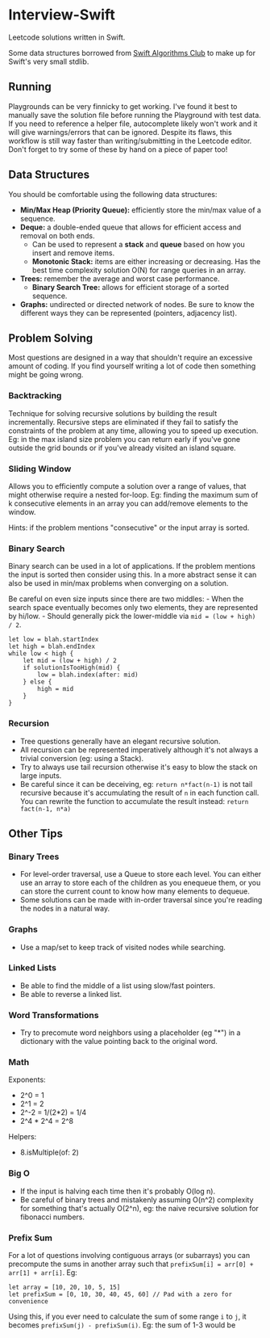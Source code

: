 # Interview-Swift
Leetcode solutions written in Swift.

Some data structures borrowed from [Swift Algorithms Club](https://github.com/raywenderlich/swift-algorithm-club) to make up for Swift's very small stdlib.

## Running
Playgrounds can be very finnicky to get working. I've found it best to manually save the solution file before running the Playground with test data. If you need to reference a helper file, autocomplete likely won't work and it will give warnings/errors that can be ignored. Despite its flaws, this workflow is still way faster than writing/submitting in the Leetcode editor. Don't forget to try some of these by hand on a piece of paper too!

## Data Structures
You should be comfortable using the following data structures:
- **Min/Max Heap (Priority Queue):** efficiently store the min/max value of a sequence. 
- **Deque:** a double-ended queue that allows for efficient access and removal on both ends.
    - Can be used to represent a **stack** and **queue** based on how you insert and remove items.
    - **Monotonic Stack:** items are either increasing or decreasing. Has the best time complexity solution O(N) for range queries in an array.
- **Trees:** remember the average and worst case performance.
    - **Binary Search Tree:** allows for efficient storage of a sorted sequence.
- **Graphs:** undirected or directed network of nodes. Be sure to know the different ways they can be represented (pointers, adjacency list).

## Problem Solving
Most questions are designed in a way that shouldn't require an excessive amount of coding. If you find yourself writing a lot of code then something might be going wrong.

### Backtracking
Technique for solving recursive solutions by building the result incrementally. Recursive steps are eliminated if they fail to satisfy the constraints of the problem at any time, allowing you to speed up execution. Eg: in the max island size problem you can return early if you've gone outside the grid bounds or if you've already visited an island square.

### Sliding Window
Allows you to efficiently compute a solution over a range of values, that might otherwise require a nested for-loop. Eg: finding the maximum sum of k consecutive elements in an array you can add/remove elements to the window.

Hints: if the problem mentions "consecutive" or the input array is sorted.

### Binary Search
Binary search can be used in a lot of applications. If the problem mentions the input is sorted then consider using this. In a more abstract sense it can also be used in min/max problems when converging on a solution.

Be careful on even size inputs since there are two middles:
    - When the search space eventually becomes only two elements, they are represented by hi/low.
    - Should generally pick the lower-middle via `mid = (low + high) / 2`.

```
let low = blah.startIndex
let high = blah.endIndex
while low < high {
    let mid = (low + high) / 2
    if solutionIsTooHigh(mid) {
        low = blah.index(after: mid)
    } else {
        high = mid
    }
}
```

### Recursion
- Tree questions generally have an elegant recursive solution.
- All recursion can be represented imperatively although it's not always a trivial conversion (eg: using a Stack).
- Try to always use tail recursion otherwise it's easy to blow the stack on large inputs.
- Be careful since it can be deceiving, eg: `return n*fact(n-1)` is not tail recursive because it's accumulating the result of `n` in each function call. You can rewrite the function to accumulate the result instead: `return fact(n-1, n*a)`

## Other Tips

### Binary Trees
- For level-order traversal, use a Queue to store each level. You can either use an array to store each of the children as you enequeue them, or you can store the current count to know how many elements to dequeue.
- Some solutions can be made with in-order traversal since you're reading the nodes in a natural way.

### Graphs
- Use a map/set to keep track of visited nodes while searching.

### Linked Lists
- Be able to find the middle of a list using slow/fast pointers.
- Be able to reverse a linked list.

### Word Transformations
- Try to precomute word neighbors using a placeholder (eg "*") in a dictionary with the value pointing back to the original word.

### Math
Exponents:
- 2^0 = 1
- 2^1 = 2
- 2^-2 = 1/(2*2) = 1/4
- 2^4 * 2^4 = 2^8

Helpers:
- 8.isMultiple(of: 2)

### Big O
- If the input is halving each time then it's probably O(log n).
- Be careful of binary trees and mistakenly assuming O(n^2) complexity for something that's actually O(2^n), eg: the naive recursive solution for fibonacci numbers.

### Prefix Sum
For a lot of questions involving contiguous arrays (or subarrays) you can precompute the sums in another array such that `prefixSum[i] = arr[0] + arr[1] + arr[i]`.  Eg:
```
let array = [10, 20, 10, 5, 15]
let prefixSum = [0, 10, 30, 40, 45, 60] // Pad with a zero for convenience
```
Using this, if you ever need to calculate the sum of some range `i` to `j`, it becomes `prefixSum(j) - prefixSum(i)`. Eg:
the sum of 1-3 would be 